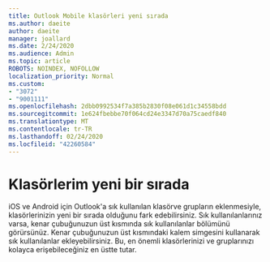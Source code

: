 ```yaml
---
title: Outlook Mobile klasörleri yeni sırada
ms.author: daeite
author: daeite
manager: joallard
ms.date: 2/24/2020
ms.audience: Admin
ms.topic: article
ROBOTS: NOINDEX, NOFOLLOW
localization_priority: Normal
ms.custom:
- "3072"
- "9001111"
ms.openlocfilehash: 2dbb0992534f7a385b2830f08e061d1c34558bdd
ms.sourcegitcommit: 1e624fbebbe70f064cd24e3347d70a75caedf840
ms.translationtype: MT
ms.contentlocale: tr-TR
ms.lasthandoff: 02/24/2020
ms.locfileid: "42260584"
---
```

# <a name="my-folders-are-in-a-new-order"></a>Klasörlerim yeni bir sırada

iOS ve Android için Outlook'a sık kullanılan klasörve grupların eklenmesiyle, klasörlerinizin yeni bir sırada olduğunu fark edebilirsiniz. Sık kullanılanlarınız varsa, kenar çubuğunuzun üst kısmında sık kullanılanlar bölümünü görürsünüz. Kenar çubuğunuzun üst kısmındaki kalem simgesini kullanarak sık kullanılanlar ekleyebilirsiniz. Bu, en önemli klasörlerinizi ve gruplarınızı kolayca erişebileceğiniz en üstte tutar.